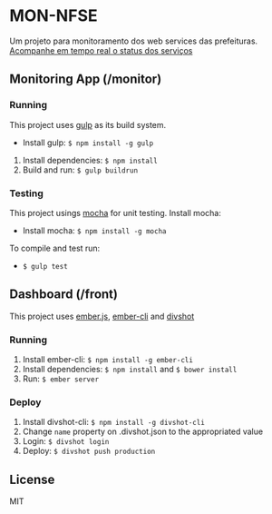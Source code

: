 # MON-NFSE

Um projeto para monitoramento dos web services das prefeituras.
[Acompanhe em tempo real o status dos serviços](http://monitor.nfe.io)

## Monitoring App (/monitor)

### Running

This project uses [gulp](http://gulpjs.com/) as its build system.

- Install gulp: `$ npm install -g gulp`

1. Install dependencies: `$ npm install`
2. Build and run: `$ gulp buildrun`


### Testing

This project usings [mocha](http://visionmedia.github.io/mocha/) for unit testing. Install mocha:

- Install mocha: `$ npm install -g mocha`

To compile and test run:

-  `$ gulp test`

## Dashboard (/front)

This project uses [ember.js](http://emberjs.com), [ember-cli](http://embercli.com) and [divshot](http://divshot.com)

### Running

1. Install ember-cli: `$ npm install -g ember-cli`
2. Install dependencies: `$ npm install` and `$ bower install`
3. Run: `$ ember server`

### Deploy

1. Install divshot-cli: `$ npm install -g divshot-cli`
2. Change `name` property on .divshot.json to the appropriated value
3. Login: `$ divshot login`
4. Deploy: `$ divshot push production`

## License

MIT

